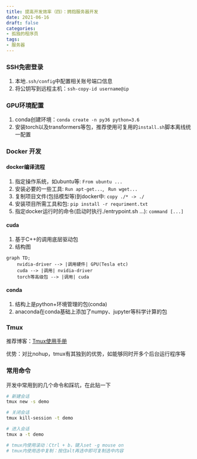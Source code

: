 ```yaml
---
title: 提高开发效率（四）：拥抱服务器开发
date: 2021-06-16
draft: false
categories:
- 孤独的程序员
tags:
- 服务器
---
```


### SSH免密登录

1. 本地``.ssh/config``中配置相关账号端口信息
1. 将公钥写到远程主机：``ssh-copy-id username@ip``



### GPU环境配置

1. conda创建环境：``conda create -n py36 python=3.6``
1. 安装torch以及transformers等包，推荐使用可复用的``install.sh``脚本离线统一配置



### Docker 开发

#### docker编译流程

1. 指定操作系统，如ubuntu等: ``From ubuntu ...``
1. 安装必要的一些工具: ``Run apt-get...``, `` Run wget...``
1. 复制项目文件(包括模型等)到docker中: ``copy ./* -> ./``
1. 安装项目所需工具和包: ``pip install -r requriment.txt``
1. 指定docker运行时的命令(启动时执行./entrypoint.sh ...): ``command [...]``



####  cuda

1. 基于C++的调用底层驱动包
2. 结构图

```mermaid
graph TD;
    nvidia-driver --> |调用硬件| GPU(Tesla etc)
    cuda --> |调用| nvidia-driver
    torch等高级包 --> |调用| cuda
```

#### conda

1. 结构上是python+环境管理的包(conda)
2. anaconda在conda基础上添加了numpy、jupyter等科学计算的包







### Tmux

推荐博客：[Tmux使用手册][1]

优势：对比nohup，tmux有其独到的优势，如能够同时开多个后台运行程序等



### 常用命令

开发中常用到的几个命令和踩坑，在此贴一下

```bash
# 新建会话
tmux new -s demo

# 关闭会话
tmux kill-session -t demo

# 进入会话
tmux a -t demo

# tmux内使用滚动：Ctrl + b，键入set -g mouse on
# tmux内使用选中复制：按住alt再选中即可复制选中内容
```





[1]: http://louiszhai.github.io/2017/09/30/tmux "Tmux"